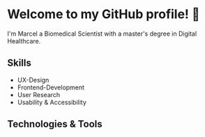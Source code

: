# Welcome to my GitHub profile! 👋

I'm Marcel a Biomedical Scientist with a master's degree in Digital Healthcare.

## Skills

* UX-Design 
* Frontend-Development
* User Research
* Usability & Accessibility 

## Technologies & Tools


